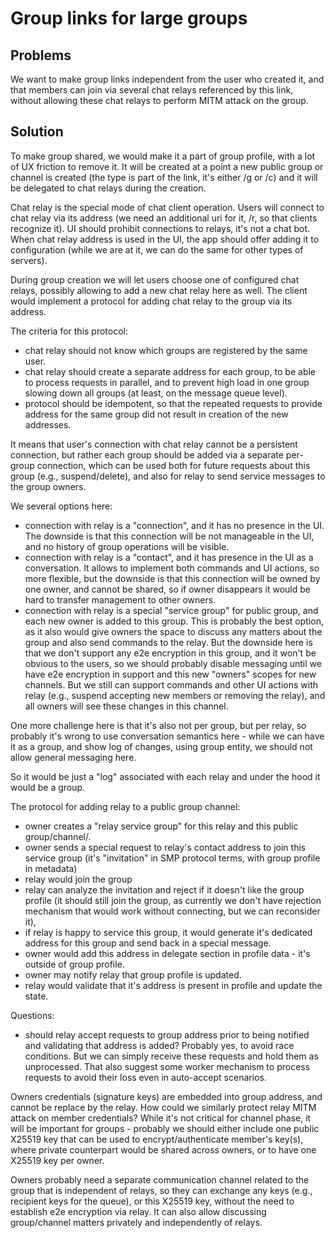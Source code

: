 # Group links for large groups

## Problems

We want to make group links independent from the user who created it, and that members can join via several chat relays referenced by this link, without allowing these chat relays to perform MITM attack on the group.

## Solution

To make group shared, we would make it a part of group profile, with a lot of UX friction to remove it. It will be created at a point a new public group or channel is created (the type is part of the link, it's either /g or /c) and it will be delegated to chat relays  during the creation.

Chat relay is the special mode of chat client operation. Users will connect to chat relay via its address (we need an additional uri for it, /r, so that clients recognize it). UI should prohibit connections to relays, it's not a chat bot. When chat relay address is used in the UI, the app should offer adding it to configuration (while we are at it, we can do the same for other types of servers).

During group creation we will let users choose one of configured chat relays, possibly allowing to add a new chat relay here as well. The client would implement a protocol for adding chat relay to the group via its address.

The criteria for this protocol:
- chat relay should not know which groups are registered by the same user.
- chat relay should create a separate address for each group, to be able to process requests in parallel, and to prevent high load in one group slowing down all groups (at least, on the message queue level).
- protocol should be idempotent, so that the repeated requests to provide address for the same group did not result in creation of the new addresses.

It means that user's connection with chat relay cannot be a persistent connection, but rather each group should be added via a separate per-group connection, which can be used both for future requests about this group (e.g., suspend/delete), and also for relay to send service messages to the group owners.

We several options here:
- connection with relay is a "connection", and it has no presence in the UI. The downside is that this connection will be not manageable in the UI, and no history of group operations will be visible.
- connection with relay is a "contact", and it has presence in the UI as a conversation. It allows to implement both commands and UI actions, so more flexible, but the downside is that this connection will be owned by one owner, and cannot be shared, so if owner disappears it would be hard to transfer management to other owners.
- connection with relay is a special "service group" for public group, and each new owner is added to this group. This is probably the best option, as it also would give owners the space to discuss any matters about the group and also send commands to the relay. But the downside here is that we don't support any e2e encryption in this group, and it won't be obvious to the users, so we should probably disable messaging until we have e2e encryption in support and this new "owners" scopes for new channels. But we still can support commands and other UI actions with relay (e.g., suspend accepting new members or removing the relay), and all owners will see these changes in this channel.

One more challenge here is that it's also not per group, but per relay, so probably it's wrong to use conversation semantics here - while we can have it as a group, and show log of changes, using group entity, we should not allow general messaging here.

So it would be just a "log" associated with each relay and under the hood it would be a group.

The protocol for adding relay to a public group channel:
- owner creates a "relay service group" for this relay and this public group/channel/.
- owner sends a special request to relay's contact address to join this service group (it's "invitation" in SMP protocol terms, with group profile in metadata)
- relay would join the group
- relay can analyze the invitation and reject if it doesn't like the group profile (it should still join the group, as currently we don't have rejection mechanism that would work without connecting, but we can reconsider it),
- if relay is happy to service this group, it would generate it's dedicated address for this group and send back in a special message.
- owner would add this address in delegate section in profile data - it's outside of group profile.
- owner may notify relay that group profile is updated.
- relay would validate that it's address is present in profile and update the state.

Questions:
- should relay accept requests to group address prior to being notified and validating that address is added? Probably yes, to avoid race conditions. But we can simply receive these requests and hold them as unprocessed. That also suggest some worker mechanism to process requests to avoid their loss even in auto-accept scenarios.

Owners credentials (signature keys) are embedded into group address, and cannot be replace by the relay. How could we similarly protect relay MITM attack on member credentials? While it's not critical for channel phase, it will be important for groups - probably we should either include one public X25519 key that can be used to encrypt/authenticate member's key(s), where private counterpart would be shared across owners, or to have one X25519 key per owner.

Owners probably need a separate communication channel related to the group that is independent of relays, so they can exchange any keys (e.g., recipient keys for the queue), or this X25519 key, without the need to establish e2e encryption via relay. It can also allow discussing group/channel matters privately and independently of relays.
